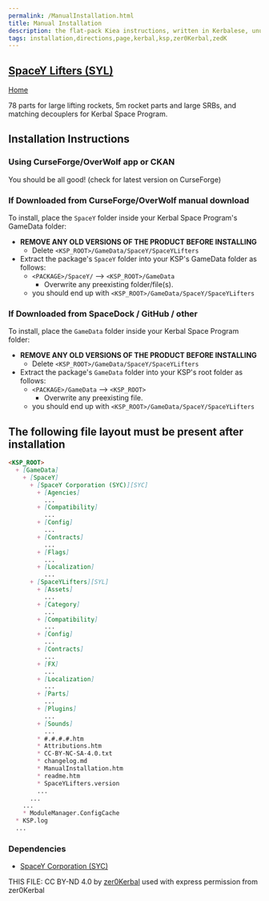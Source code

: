 ```yaml
---
permalink: /ManualInstallation.html
title: Manual Installation
description: the flat-pack Kiea instructions, written in Kerbalese, unusally present
tags: installation,directions,page,kerbal,ksp,zer0Kerbal,zedK
---
```


<!-- ManualInstallation.md v1.0.4.0
SpaceY Lifters (SYL)
created: 10 Dec 2022
updated: 26 Jun 2022 

TEMPLATE: ManualInstallation.md v1.1.9.1
created: 01 Feb 2022
updated: 26 Apr 2023

based upon work by Lisias -->
## [SpaceY Lifters (SYL)][mod]

[Home](./index.md)

78 parts for large lifting rockets, 5m rocket parts and large SRBs, and matching decouplers for Kerbal Space Program.

## Installation Instructions

### Using CurseForge/OverWolf app or CKAN

You should be all good! (check for latest version on CurseForge)

### If Downloaded from CurseForge/OverWolf manual download

To install, place the `SpaceY` folder inside your Kerbal Space Program's GameData folder:

* **REMOVE ANY OLD VERSIONS OF THE PRODUCT BEFORE INSTALLING**
  * Delete `<KSP_ROOT>/GameData/SpaceY/SpaceYLifters`
* Extract the package's `SpaceY` folder into your KSP's GameData folder as follows:
  * `<PACKAGE>/SpaceY/` --> `<KSP_ROOT>/GameData`
    * Overwrite any preexisting folder/file(s).
  * you should end up with `<KSP_ROOT>/GameData/SpaceY/SpaceYLifters`

### If Downloaded from SpaceDock / GitHub / other

To install, place the `GameData` folder inside your Kerbal Space Program folder:

* **REMOVE ANY OLD VERSIONS OF THE PRODUCT BEFORE INSTALLING**
  * Delete `<KSP_ROOT>/GameData/SpaceY/SpaceYLifters`
* Extract the package's `GameData` folder into your KSP's root folder as follows:
  * `<PACKAGE>/GameData` --> `<KSP_ROOT>`
    * Overwrite any preexisting file.
  * you should end up with `<KSP_ROOT>/GameData/SpaceY/SpaceYLifters`

## The following file layout must be present after installation

```markdown
<KSP_ROOT>
  + [GameData]
    + [SpaceY]
      + [SpaceY Corporation (SYC)][SYC]
        + [Agencies]
          ...
        + [Compatibility]
          ...
        + [Config]
          ...
        + [Contracts]
          ...
        + [Flags]
          ...
        + [Localization]
          ...
      + [SpaceYLifters][SYL]
        + [Assets]
          ...
        + [Category]
          ...
        + [Compatibility]
          ...
        + [Config]
          ...
        + [Contracts]
          ...
        + [FX]
          ...
        + [Localization]
          ...
        + [Parts]
          ...
        + [Plugins]
          ...
        + [Sounds]
          ...
        * #.#.#.#.htm
        * Attributions.htm
        * CC-BY-NC-SA-4.0.txt
        * changelog.md
        * ManualInstallation.htm
        * readme.htm
        * SpaceYLifters.version
        ...
      ...
    ...
    * ModuleManager.ConfigCache
  * KSP.log
  ...
```

### Dependencies

* [SpaceY Corporation (SYC)][SYC]

THIS FILE: CC BY-ND 4.0 by [zer0Kerbal](https://github.com/zer0Kerbal)
  used with express permission from zer0Kerbal

[mod]: https://www.curseforge.com/kerbal/ksp-mods/SpaceYLifters "SpaceY Lifters (SYL)"
[SYC]: https://forum.kerbalspaceprogram.com/index.php?/topic/209446-*/ "SpaceY Corporation (SYC)"
